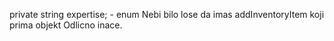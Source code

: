 private string expertise; - enum
Nebi bilo lose da imas addInventoryItem koji prima objekt
Odlicno inace.
